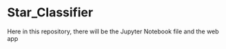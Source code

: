 # Star_Classifier

Here in this repository, there will be the Jupyter Notebook file and the web app
